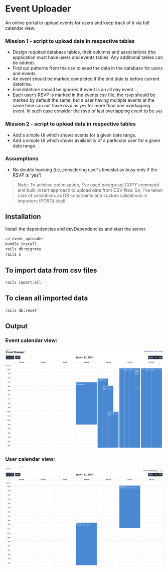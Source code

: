 # Event Uploader

An online portal to upload events for users and keep track of it via full calendar view.

### Mission 1 - script to upload data in respective tables
- Design required database tables, their columns and associations (the application must have users and events tables. Any additional tables can be added).
- Find out patterns from the csv to seed the data in the database for users and events.
- An event should be marked completed if the end date is before current datetime.
- End datetime should be ignored if event is an all day event.
- Each user’s RSVP is marked in the events csv file, the rsvp should be marked by default the same, but a user having multiple events at the same time can not have rsvp as `yes` for more than one overlapping event. In such case consider the rsvp of last overlapping event to be `yes`

### Mission 2 - script to upload data in respective tables
- Add a simple UI which shows events for a given date range.
- Add a simple UI which shows availability of a particular user for a given date range.

### Assumptions
- No double booking (i.e, considering user's timeslot as busy only if the RSVP is 'yes')

> Note: To achieve optimization, I've used postgresql COPY command and bulk_insert approach to upload data from CSV files. So, I've taken care of validations as DB constraints and custom validations in importers (PORO) itself.


## Installation

Install the dependencies and devDependencies and start the server.

```sh
cd event_uploader
bundle install
rails db:migrate
rails s
```
## To import data from csv files

```sh
rails import:all
```

## To clean all imported data

```sh
rails db:reset
```

## Output

### Event calendar view:

![event_calendar](https://github.com/aruncsengr/event_uploader/blob/main/app/assets/images/events_calendar.png)

### User calendar view:

![user_calendar](https://github.com/aruncsengr/event_uploader/blob/main/app/assets/images/user_calendar.png)
